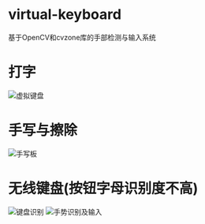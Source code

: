 # virtual-keyboard
基于OpenCV和cvzone库的手部检测与输入系统
# 打字
![虚拟键盘](https://github.com/youonly-once/virtual-keyboard/assets/67832925/409d5c4e-306b-4047-8808-46dff909d426)

# 手写与擦除
![手写板](https://github.com/youonly-once/virtual-keyboard/assets/67832925/4fe10e6f-b3ed-4a2a-89e8-e468a5ea48e8)

# 无线键盘(按钮字母识别度不高)
![键盘识别](https://github.com/youonly-once/virtual-keyboard/assets/67832925/11b83534-b6c9-4aa1-b5ca-10225cb6aeb1)
![手势识别及输入](https://github.com/youonly-once/virtual-keyboard/assets/67832925/a27a8406-425a-43f8-9f3c-be03d0d46a20)
